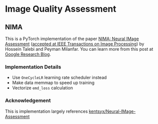 # Image Quality Assessment
## NIMA

This is a PyTorch implementation of the paper [NIMA: Neural IMage Assessment][NIMA] ([accepted at IEEE Transactions on Image Processing][TIP]) by Hossein Talebi and Peyman Milanfar. You can learn more from this post at [Google Research Blog][Google Research Blog].

### Implementation Details

- Use `OneCycleLR` learning rate scheduler instead
- Make data memmap to speed up training
- Vectorize `emd_loss` calculation

### Acknowledgement

This is implementation largely references [kentsyx/Neural-IMage-Assessment][kentsyx]


[NIMA]: https://arxiv.org/abs/1709.05424
[TIP]: https://ieeexplore.ieee.org/document/8352823
[Google Research Blog]: https://research.googleblog.com/2017/12/introducing-nima-neural-image-assessment.html
[kentsyx]: https://github.com/kentsyx/Neural-IMage-Assessment